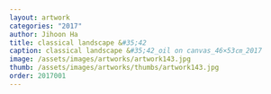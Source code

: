 ```yaml
---
layout: artwork 
categories: "2017" 
author: Jihoon Ha 
title: classical landscape &#35;42 
caption: classical landscape &#35;42_oil on canvas_46×53㎝_2017 
image: /assets/images/artworks/artwork143.jpg 
thumb: /assets/images/artworks/thumbs/artwork143.jpg 
order: 2017001 
---
```

